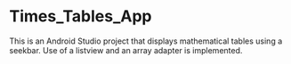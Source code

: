 # Times_Tables_App
This is an Android Studio project that displays mathematical tables using a seekbar. Use of a listview and an array adapter is implemented.

